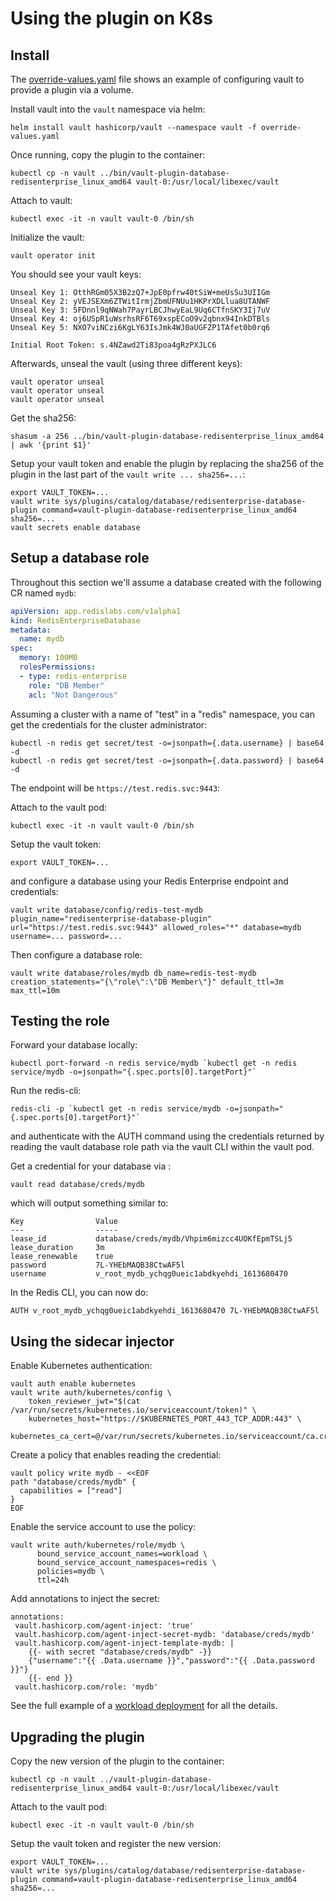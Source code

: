 # Using the plugin on K8s

## Install

The [override-values.yaml](../../examples/k8s/override-values.yaml) file shows an example of
configuring vault to provide a plugin via a volume.

Install vault into the `vault` namespace via helm:
```
helm install vault hashicorp/vault --namespace vault -f override-values.yaml
```

Once running, copy the plugin to the container:

```
kubectl cp -n vault ../bin/vault-plugin-database-redisenterprise_linux_amd64 vault-0:/usr/local/libexec/vault
```

Attach to vault:

```
kubectl exec -it -n vault vault-0 /bin/sh
```

Initialize the vault:
```
vault operator init
```

You should see your vault keys:
```
Unseal Key 1: OtthRGm05X3B2zQ7+JpE0pfrw40tSiW+meUsSu3UIIGm
Unseal Key 2: yVEJSEXm6ZTWitIrmjZbmUFNUu1HKPrXDLlua8UTANWF
Unseal Key 3: 5FDnnl9qNWah7PayrLBCJhwyEaL9Uq6CTfnSKY3Ij7uV
Unseal Key 4: oj6USpR1uWsrhsRF6T69xspECoO9v2qbnx94InkDTBls
Unseal Key 5: NXO7viNCzi6KgLY63IsJmk4WJ0aUGFZP1TAfet0b0rq6

Initial Root Token: s.4NZawd2Ti83poa4gRzPXJLC6

```

Afterwards, unseal the vault (using three different keys):

```
vault operator unseal
vault operator unseal
vault operator unseal
```

Get the sha256:

```
shasum -a 256 ../bin/vault-plugin-database-redisenterprise_linux_amd64 | awk '{print $1}'
```

Setup your vault token and enable the plugin by replacing the sha256 of
the plugin in the last part of the `vault write ... sha256=...`:

```
export VAULT_TOKEN=...
vault write sys/plugins/catalog/database/redisenterprise-database-plugin command=vault-plugin-database-redisenterprise_linux_amd64 sha256=...
vault secrets enable database
```

## Setup a database role

Throughout this section we'll assume a database created with the following CR named `mydb`:

```YAML
apiVersion: app.redislabs.com/v1alpha1
kind: RedisEnterpriseDatabase
metadata:
  name: mydb
spec:
  memory: 100MB
  rolesPermissions:
  - type: redis-enterprise
    role: "DB Member"
    acl: "Not Dangerous"
```

Assuming a cluster with a name of "test" in a "redis" namespace, you can
get the credentials for the cluster administrator:

```
kubectl -n redis get secret/test -o=jsonpath={.data.username} | base64 -d
kubectl -n redis get secret/test -o=jsonpath={.data.password} | base64 -d
```

The endpoint will be `https://test.redis.svc:9443`:

Attach to the vault pod:

```
kubectl exec -it -n vault vault-0 /bin/sh
```

Setup the vault token:

```
export VAULT_TOKEN=...
```

and configure a database using your
Redis Enterprise endpoint and credentials:

```
vault write database/config/redis-test-mydb plugin_name="redisenterprise-database-plugin" url="https://test.redis.svc:9443" allowed_roles="*" database=mydb username=... password=...
```

Then configure a database role:

```
vault write database/roles/mydb db_name=redis-test-mydb creation_statements="{\"role\":\"DB Member\"}" default_ttl=3m max_ttl=10m
```

## Testing the role

Forward your database locally:

```
kubectl port-forward -n redis service/mydb `kubectl get -n redis service/mydb -o=jsonpath="{.spec.ports[0].targetPort}"`
```

Run the redis-cli:

```
redis-cli -p `kubectl get -n redis service/mydb -o=jsonpath="{.spec.ports[0].targetPort}"`
```

and authenticate with the AUTH command using the credentials returned by
reading the vault database role path via the vault CLI within the vault
pod.

Get a credential for your database via :

```
vault read database/creds/mydb
```

which will output something similar to:

```
Key                Value
---                -----
lease_id           database/creds/mydb/Vhpim6mizcc4UOKfEpmTSLj5
lease_duration     3m
lease_renewable    true
password           7L-YHEbMAQB38CtwAF5l
username           v_root_mydb_ychqg0ueic1abdkyehdi_1613680470
```

In the Redis CLI, you can now do:

```
AUTH v_root_mydb_ychqg0ueic1abdkyehdi_1613680470 7L-YHEbMAQB38CtwAF5l
```

## Using the sidecar injector

Enable Kubernetes authentication:

```
vault auth enable kubernetes
vault write auth/kubernetes/config \
    token_reviewer_jwt="$(cat /var/run/secrets/kubernetes.io/serviceaccount/token)" \
    kubernetes_host="https://$KUBERNETES_PORT_443_TCP_ADDR:443" \
    kubernetes_ca_cert=@/var/run/secrets/kubernetes.io/serviceaccount/ca.crt
```

Create a policy that enables reading the credential:

```
vault policy write mydb - <<EOF
path "database/creds/mydb" {
  capabilities = ["read"]
}
EOF
```

Enable the service account to use the policy:

```
vault write auth/kubernetes/role/mydb \
      bound_service_account_names=workload \
      bound_service_account_namespaces=redis \
      policies=mydb \
      ttl=24h
```

Add annotations to inject the secret:

```
annotations:
 vault.hashicorp.com/agent-inject: 'true'
 vault.hashicorp.com/agent-inject-secret-mydb: 'database/creds/mydb'
 vault.hashicorp.com/agent-inject-template-mydb: |
    {{- with secret "database/creds/mydb" -}}
    {"username":"{{ .Data.username }}","password":"{{ .Data.password }}"}
    {{- end }}
 vault.hashicorp.com/role: 'mydb'
```

See the full example of a [workload deployment](../../examples/k8s/log-auth.yaml) for all the details.

## Upgrading the plugin

Copy the new version of the plugin to the container:

```
kubectl cp -n vault ../vault-plugin-database-redisenterprise_linux_amd64 vault-0:/usr/local/libexec/vault
```

Attach to the vault pod:

```
kubectl exec -it -n vault vault-0 /bin/sh
```

Setup the vault token and register the new version:

```
export VAULT_TOKEN=...
vault write sys/plugins/catalog/database/redisenterprise-database-plugin command=vault-plugin-database-redisenterprise_linux_amd64 sha256=...
```
